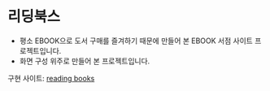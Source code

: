 # 리딩북스
- 평소 EBOOK으로 도서 구매를 즐겨하기 때문에 만들어 본 EBOOK 서점 사이트 프로젝트입니다.
- 화면 구성 위주로 만들어 본 프로젝트입니다.

구현 사이트: <a href='http://49.142.157.251:9090/green2209J_08/index.jsp'>reading books</a>
